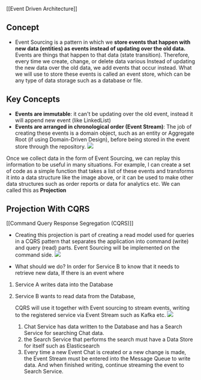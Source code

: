 [[Event Driven Architecture]]

## Concept

- Event Sourcing is a pattern in which we **store events that happen with new data (entities) as events instead of updating over the old data.** Events are things that happen to that data (state transition). Therefore, every time we create, change, or delete data various Instead of updating the new data over the old data, we add events that occur instead. What we will use to store these events is called an event store, which can be any type of data storage such as a database or file.

## Key Concepts
- **Events are immutable**: it can't be updating over the old event, instead it will append new event (like LinkedList)
- **Events are arranged in chronological order (Event Stream)**: The job of creating these events is a domain object, such as an entity or Aggregate Root (if using Domain-Driven Design), before being stored in the event store through the repository.
  ![](https://miro.medium.com/v2/resize:fit:1260/format:webp/1*-biZnLtjURfiKXjgMvODzA.png)


Once we collect data in the form of Event Sourcing, we can replay this information to be useful in many situations. For example, I can create a set of code as a simple function that takes a list of these events and transforms it into a data structure like the image above, or it can be used to make other data structures such as order reports or data for analytics etc. We can called this as **Projection**


## Projection With CQRS
[[Command Query Response Segregation (CQRS)]]

- Creating this projection is part of creating a read model used for queries in a CQRS pattern that separates the application into command (write) and query (read) parts. Event Sourcing will be implemented on the command side.
	![](https://miro.medium.com/v2/resize:fit:1400/format:webp/1*KxIup2ArIz2aB2X41XFjsw.png)

- What should we do? In order for Service B to know that it needs to retrieve new data, If there is an event where 
1. Service A writes data into the Database 
2. Service B wants to read data from the Database, 

	 CQRS will use it together with Event sourcing to stream events, writing to the registered service via Event Stream such as Kafka etc.
	  ![](https://miro.medium.com/v2/resize:fit:1058/format:webp/1*C3goXb1Ey8tc_XXU7Mhzag.png)
	  1. Chat Service has data written to the Database and has a Search Service for searching Chat data. 
	  2. the Search Service that performs the search must have a Data Store for itself such as Elasticsearch 
	  3. Every time a new Event Chat is created or a new change is made, the Event Stream must be entered into the Message Queue to write data. And when finished writing, continue streaming the event to Search Service.